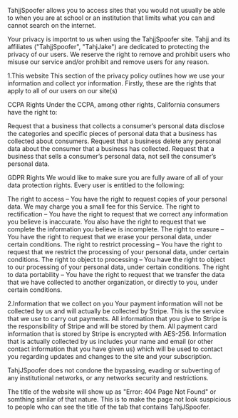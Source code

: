 TahjjSpoofer allows you to access sites that you would not usually be able to when you are at school or an institution that limits what you can and cannot search on the internet.

Your privacy is importnt to us when using the TahjjSpoofer site. Tahjj and its affiliates ("TahjjSpoofer", "TahjJake") are dedicated to protecting the privacy of our users. We reserve the right to remove and prohibit users who misuse our service and/or prohibit and remove users for any reason.

1.This website This section of the privacy policy outlines how we use your information and collect yor information. Firstly, these are the rights that apply to all of our users on our site(s)

CCPA Rights Under the CCPA, among other rights, California consumers have the right to:

Request that a business that collects a consumer’s personal data disclose the categories and specific pieces of personal data that a business has collected about consumers. Request that a business delete any personal data about the consumer that a business has collected. Request that a business that sells a consumer’s personal data, not sell the consumer’s personal data.

GDPR Rights We would like to make sure you are fully aware of all of your data protection rights. Every user is entitled to the following:

The right to access – You have the right to request copies of your personal data. We may charge you a small fee for this Service. The right to rectification – You have the right to request that we correct any information you believe is inaccurate. You also have the right to request that we complete the information you believe is incomplete. The right to erasure – You have the right to request that we erase your personal data, under certain conditions. The right to restrict processing – You have the right to request that we restrict the processing of your personal data, under certain conditions. The right to object to processing – You have the right to object to our processing of your personal data, under certain conditions. The right to data portability – You have the right to request that we transfer the data that we have collected to another organization, or directly to you, under certain conditions.

2.Information that we collect on you Your payment information will not be collected by us and will actually be collected by Stripe. This is the service that we use to carry out payments. All information that you give to Stripe is the responsibility of Stripe and will be stored by them. All payment card information that is stored by Stripe is encrypted with AES-256. Information that is actually collected by us includes your name and email (or other contact information that you have given us) which will be used to contact you regarding updates and changes to the site and your subscription.

TahjJSpoofer does not condone the bypassing, evading or subverting of any institutional networks, or any networks security and restrictions.

The title of the website will show up as "Error: 404 Page Not Found" or somthing similar of that nature. This is to make the page not look suspicious to people who can see the title of the tab that contains TahjJSpoofer.

